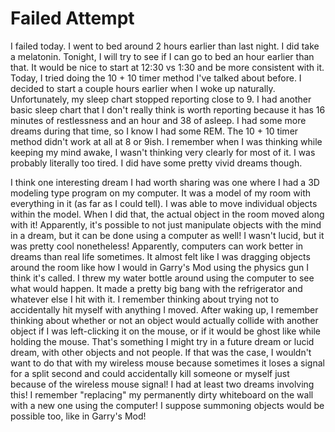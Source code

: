 # Failed Attempt

I failed today. I went to bed around 2 hours earlier than last night. I did take a melatonin. Tonight, I will try to see if I can go to bed an hour earlier than that. It would be nice to start at 12:30 vs 1:30 and be more consistent with it. Today, I tried doing the 10 + 10 timer method I've talked about before. I decided to start a couple hours earlier when I woke up naturally. Unfortunately, my sleep chart stopped reporting close to 9. I had another basic sleep chart that I don't really think is worth reporting because it has 16 minutes of restlessness and an hour and 38 of asleep. I had some more dreams during that time, so I know I had some REM. The 10 + 10 timer method didn't work at all at 8 or 9ish. I remember when I was thinking while keeping my mind awake, I wasn't thinking very clearly for most of it. I was probably literally too tired. I did have some pretty vivid dreams though.

I think one interesting dream I had worth sharing was one where I had a 3D modeling type program on my computer. It was a model of my room with everything in it (as far as I could tell). I was able to move individual objects within the model. When I did that, the actual object in the room moved along with it! Apparently, it's possible to not just manipulate objects with the mind in a dream, but it can be done using a computer as well! I wasn't lucid, but it was pretty cool nonetheless! Apparently, computers can work better in dreams than real life sometimes. It almost felt like I was dragging objects around the room like how I would in Garry's Mod using the physics gun I think it's called. I threw my water bottle around using the computer to see what would happen. It made a pretty big bang with the refrigerator and whatever else I hit with it. I remember thinking about trying not to accidentally hit myself with anything I moved. After waking up, I remember thinking about whether or not an object would actually collide with another object if I was left-clicking it on the mouse, or if it would be ghost like while holding the mouse. That's something I might try in a future dream or lucid dream, with other objects and not people. If that was the case, I wouldn't want to do that with my wireless mouse because sometimes it loses a signal for a split second and could accidentally kill someone or myself just because of the wireless mouse signal! I had at least two dreams involving this! I remember "replacing" my permanently dirty whiteboard on the wall with a new one using the computer! I suppose summoning objects would be possible too, like in Garry's Mod! 
